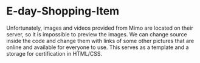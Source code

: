 # E-day-Shopping-Item

Unfortunately, images and videos provided from Mimo are located on their server, so it is impossible to preview the images. 
We can change source inside the code and change them with links of some other pictures that are online and available for everyone to use.
This serves as a template and a storage for certification in HTML/CSS.
